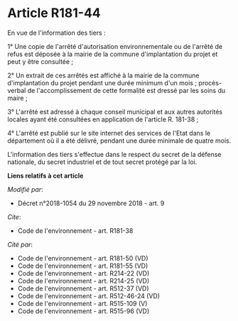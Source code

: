 # Article R181-44

En vue de l'information des tiers :

1° Une copie de l'arrêté d'autorisation environnementale ou de l'arrêté de refus est déposée à la mairie de la commune
d'implantation du projet et peut y être consultée ;

2° Un extrait de ces arrêtés est affiché à la mairie de la commune d'implantation du projet pendant une durée minimum d'un
mois ; procès-verbal de l'accomplissement de cette formalité est dressé par les soins du maire ;

3° L'arrêté est adressé à chaque conseil municipal et aux autres autorités locales ayant été consultées en application de
l'article R. 181-38 ;

4° L'arrêté est publié sur le site internet des services de l'Etat dans le département où il a été délivré, pendant une durée
minimale de quatre mois.

L'information des tiers s'effectue dans le respect du secret de la défense nationale, du secret industriel et de tout secret
protégé par la loi.

**Liens relatifs à cet article**

_Modifié par_:

  - Décret n°2018-1054 du 29 novembre 2018 - art. 9

_Cite_:

  - Code de l'environnement - art. R181-38

_Cité par_:

  - Code de l'environnement - art. R181-50 (VD)
  - Code de l'environnement - art. R181-55 (VD)
  - Code de l'environnement - art. R214-22 (VD)
  - Code de l'environnement - art. R214-25 (VD)
  - Code de l'environnement - art. R512-37 (VD)
  - Code de l'environnement - art. R512-46-24 (VD)
  - Code de l'environnement - art. R515-109 (V)
  - Code de l'environnement - art. R515-96 (VD)
